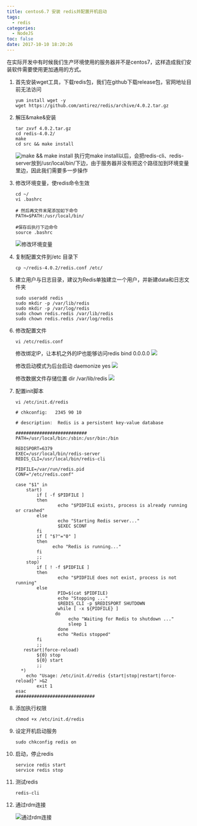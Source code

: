 ```yaml
---
title: centos6.7 安装 redis并配置开机启动
tags:
  - redis
categories:
  - NodeJS
toc: false
date: 2017-10-10 18:20:26
---
```


在实际开发中有时候我们生产环境使用的服务器并不是centos7，这样造成我们安装软件需要使用更加通用的方式。

1. 首先安装wget工具，下载redis包，我们在github下载release包，官网地址目前无法访问
	
	```
	yum install wget -y
	wget https://github.com/antirez/redis/archive/4.0.2.tar.gz
	```
<!-- more -->

2. 解压&make&安装
	```
	tar zxvf 4.0.2.tar.gz 
	cd redis-4.0.2/
	make
	cd src && make install
	```
	![make && make install](http://houjiyi.oss-cn-beijing.aliyuncs.com/images/blog/QQ20171010-175039.png)
	执行完make install以后，会把redis-cli、redis-server放到/usr/local/bin/下边，由于服务器并没有把这个路径加到环境变量里边，因此我们需要多一步操作
3. 修改环境变量，使redis命令生效

	```
	cd ~/
	vi .bashrc
	
	# 然后再文件末尾添加如下命令
	PATH=$PATH:/usr/local/bin/
	
	#保存后执行下边命令
	source .bashrc
	```
	![修改环境变量](http://houjiyi.oss-cn-beijing.aliyuncs.com/images/blog/QQ20171010-175531.png)
4. 复制配置文件到/etc 目录下

	```
	cp ~/redis-4.0.2/redis.conf /etc/
	```
	
5. 建立用户与日志目录，建议为Redis单独建立一个用户，并新建data和日志文件夹

	```
	sudo useradd redis  
	sudo mkdir -p /var/lib/redis  
	sudo mkdir -p /var/log/redis  
	sudo chown redis.redis /var/lib/redis  
	sudo chown redis.redis /var/log/redis 
	```
6. 修改配置文件
	
	```
	vi /etc/redis.conf
	```
	
	修改绑定IP，让本机之外的IP也能够访问redis bind 0.0.0.0
	![](http://houjiyi.oss-cn-beijing.aliyuncs.com/images/blog/QQ20171010-180325.png)
	
	修改启动模式为后台启动 daemonize yes
	![](http://houjiyi.oss-cn-beijing.aliyuncs.com/images/blog/QQ20171010-180500.png)
	
	修改数据文件存储位置 dir /var/lib/redis
	![](http://houjiyi.oss-cn-beijing.aliyuncs.com/images/blog/QQ20171010-180751.png)
	
7. 配置init脚本

	```
	vi /etc/init.d/redis
	```
	
	```
	# chkconfig:   2345 90 10  
  
	# description:  Redis is a persistent key-value database  
	  
	###########################  
	PATH=/usr/local/bin:/sbin:/usr/bin:/bin  
	     
	REDISPORT=6379  
	EXEC=/usr/local/bin/redis-server  
	REDIS_CLI=/usr/local/bin/redis-cli  
	     
	PIDFILE=/var/run/redis.pid  
	CONF="/etc/redis.conf"  
	     
	case "$1" in  
	    start)  
	        if [ -f $PIDFILE ]  
	        then  
	                echo "$PIDFILE exists, process is already running or crashed"  
	        else  
	                echo "Starting Redis server..."  
	                $EXEC $CONF  
	        fi  
	        if [ "$?"="0" ]   
	        then  
	              echo "Redis is running..."  
	        fi  
	        ;;  
	    stop)  
	        if [ ! -f $PIDFILE ]  
	        then  
	                echo "$PIDFILE does not exist, process is not running"  
	        else  
	                PID=$(cat $PIDFILE)  
	                echo "Stopping ..."  
	                $REDIS_CLI -p $REDISPORT SHUTDOWN  
	                while [ -x ${PIDFILE} ]  
	               do  
	                    echo "Waiting for Redis to shutdown ..."  
	                    sleep 1  
	                done  
	                echo "Redis stopped"  
	        fi  
	        ;;  
	   restart|force-reload)  
	        ${0} stop  
	        ${0} start  
	        ;;  
	  *)  
	    echo "Usage: /etc/init.d/redis {start|stop|restart|force-reload}" >&2  
	        exit 1  
	esac  
	##############################  
	```
8. 添加执行权限

	```
	chmod +x /etc/init.d/redis  
	```
	
9. 设定开机启动服务

	```
	sudo chkconfig redis on    
	```
10. 启动，停止redis
	
	```
	service redis start    
	service redis stop 
	```
	
11. 测试redis

	```
	redis-cli
	```
12. 通过rdm连接
	
	![通过rdm连接](http://houjiyi.oss-cn-beijing.aliyuncs.com/images/blog/QQ20171010-183804@2x.png)
